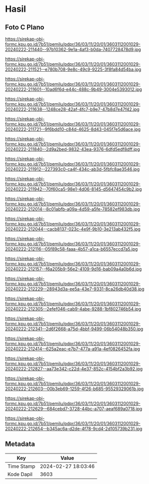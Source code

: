 # Hasil

## Foto C Plano

https://sirekap-obj-formc.kpu.go.id/7b51/pemilu/pdpr/36/03/11/20/01/3603112001029-20240222-211440--97b10362-9e1a-4af3-b0da-7407728478d9.jpg

https://sirekap-obj-formc.kpu.go.id/7b51/pemilu/pdpr/36/03/11/20/01/3603112001029-20240222-211521--e780b708-9e8c-49c9-9225-3f8fa84d54ba.jpg

https://sirekap-obj-formc.kpu.go.id/7b51/pemilu/pdpr/36/03/11/20/01/3603112001029-20240222-211601--10ad6f6d-e44c-488c-9b49-3004e5393012.jpg

https://sirekap-obj-formc.kpu.go.id/7b51/pemilu/pdpr/36/03/11/20/01/3603112001029-20240222-211638--1248ce28-42af-4fc7-b9e7-47b8d7e47f42.jpg

https://sirekap-obj-formc.kpu.go.id/7b51/pemilu/pdpr/36/03/11/20/01/3603112001029-20240222-211721--9f6bdd10-c84d-4625-8d43-045f7e5d6ace.jpg

https://sirekap-obj-formc.kpu.go.id/7b51/pemilu/pdpr/36/03/11/20/01/3603112001029-20240222-211840--2d9a2bed-9832-43ea-9376-6dfd5edf8dff.jpg

https://sirekap-obj-formc.kpu.go.id/7b51/pemilu/pdpr/36/03/11/20/01/3603112001029-20240222-211912--227393c0-ca4f-434c-ab3d-5fbfc8ae3546.jpg

https://sirekap-obj-formc.kpu.go.id/7b51/pemilu/pdpr/36/03/11/20/01/3603112001029-20240222-211942--70f60ca5-98e1-4d06-8145-d5647454c9b2.jpg

https://sirekap-obj-formc.kpu.go.id/7b51/pemilu/pdpr/36/03/11/20/01/3603112001029-20240222-212014--8c01abfb-a09a-4d59-a5fe-78582ef983db.jpg

https://sirekap-obj-formc.kpu.go.id/7b51/pemilu/pdpr/36/03/11/20/01/3603112001029-20240222-212044--cacb8137-023c-4e9f-9b10-3e213ab432f5.jpg

https://sirekap-obj-formc.kpu.go.id/7b51/pemilu/pdpr/36/03/11/20/01/3603112001029-20240222-212116--05f89c58-faaa-4b57-a1ca-b6557eccd7a5.jpg

https://sirekap-obj-formc.kpu.go.id/7b51/pemilu/pdpr/36/03/11/20/01/3603112001029-20240222-212157--f6a205b9-56e2-4109-9d16-bab09a4a0b6d.jpg

https://sirekap-obj-formc.kpu.go.id/7b51/pemilu/pdpr/36/03/11/20/01/3603112001029-20240222-212229--28943d3a-ee5a-43e7-9331-8ca26db40d38.jpg

https://sirekap-obj-formc.kpu.go.id/7b51/pemilu/pdpr/36/03/11/20/01/3603112001029-20240222-212305--2efef046-cab9-4abe-9288-1bf802746b54.jpg

https://sirekap-obj-formc.kpu.go.id/7b51/pemilu/pdpr/36/03/11/20/01/3603112001029-20240222-212341--2d6f2668-a75d-4bbf-9499-06b54048b350.jpg

https://sirekap-obj-formc.kpu.go.id/7b51/pemilu/pdpr/36/03/11/20/01/3603112001029-20240222-212414--625a2eac-e7b7-477a-a91a-4ef0826452fa.jpg

https://sirekap-obj-formc.kpu.go.id/7b51/pemilu/pdpr/36/03/11/20/01/3603112001029-20240222-212827--aa73e342-c22d-4e37-852c-4154bf2a3b92.jpg

https://sirekap-obj-formc.kpu.go.id/7b51/pemilu/pdpr/36/03/11/20/01/3603112001029-20240222-212603--00b3eb69-1259-4f26-b685-95529329061b.jpg

https://sirekap-obj-formc.kpu.go.id/7b51/pemilu/pdpr/36/03/11/20/01/3603112001029-20240222-212629--684cebd7-3728-44bc-a707-aeaf689a0718.jpg

https://sirekap-obj-formc.kpu.go.id/7b51/pemilu/pdpr/36/03/11/20/01/3603112001029-20240222-212654--b345ac6a-d2de-4f78-9cd4-2d105739b231.jpg


## Metadata

| Key        | Value               |
| ---------- | ------------------- |
| Time Stamp | 2024-02-27 18:03:46 |
| Kode Dapil | 3603                |



